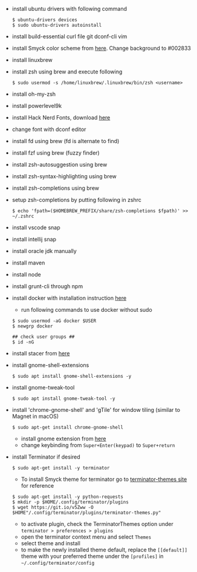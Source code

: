 - install ubuntu drivers with following command
    ```
    $ ubuntu-drivers devices
    $ sudo ubuntu-drivers autoinstall
- install build-essential curl file git dconf-cli vim
- install Smyck color scheme from [here](https://github.com/Mayccoll/Gogh). Change background to #002833
- install linuxbrew
- install zsh using brew and execute following
    ```
    $ sudo usermod -s /home/linuxbrew/.linuxbrew/bin/zsh <username>
- install oh-my-zsh
- install powerlevel9k
- install Hack Nerd Fonts, download [here](https://github.com/ryanoasis/nerd-fonts/blob/master/patched-fonts/Hack/Regular/complete/Hack%20Regular%20Nerd%20Font%20Complete.ttf)
- change font with dconf editor
- install fd using brew (fd is alternate to find)
- install fzf using brew (fuzzy finder)
- install zsh-autosuggestion using brew
- install zsh-syntax-highlighting using brew
- install zsh-completions using brew
- setup zsh-completions by putting following in zshrc
    ```
    $ echo 'fpath=($HOMEBREW_PREFIX/share/zsh-completions $fpath)' >> ~/.zshrc
- install vscode snap
- install intellij snap
- install oracle jdk manually
- install maven
- install node
- install grunt-cli through npm
- install docker with installation instruction [here](https://www.digitalocean.com/community/tutorials/how-to-install-and-use-docker-on-ubuntu-18-04) 
    - run following commands to use docker without sudo
    ```
    $ sudo usermod -aG docker $USER
    $ newgrp docker
    
    ## check user groups ##
    $ id -nG
- install stacer from [here](https://github.com/oguzhaninan/Stacer)
- install gnome-shell-extensions
    ```
    $ sudo apt install gnome-shell-extensions -y
- install gnome-tweak-tool
    ```
    $ sudo apt install gnome-tweak-tool -y
- install 'chrome-gnome-shell' and 'gTile' for window tiling (similar to Magnet in macOS)
    ```
    $ sudo apt-get install chrome-gnome-shell
    ```
    - install gnome extension from [here](https://extensions.gnome.org/extension/28/gtile/)
    - change keybinding from `Super+Enter(keypad)` to `Super+return`

- install Terminator if desired
    ```
    $ sudo apt-get install -y terminator
    ```
    - To install Smyck theme for terminator go to [terminator-themes site](https://github.com/EliverLara/terminator-themes) for reference
    ```
    $ sudo apt-get install -y python-requests
    $ mkdir -p $HOME/.config/terminator/plugins
    $ wget https://git.io/v5Zww -O $HOME"/.config/terminator/plugins/terminator-themes.py"
    ```
    - to activate plugin, check the TerminatorThemes option under `terminator > preferences > plugins`
    - open the terminator context menu and select `Themes`
    - select theme and install
    - to make the newly installed theme default, replace the `[[default]]` theme with your preferred theme under the `[profiles]` in `~/.config/terminator/config`
